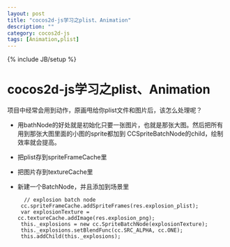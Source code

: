 ```yaml
---
layout: post
title: "cocos2d-js学习之plist、Animation"
description: ""
category: cocos2d-js
tags: [Animation,plist]
---
```

{% include JB/setup %}

cocos2d-js学习之plist、Animation
================

项目中经常会用到动作，原画甩给你plist文件和图片后，该怎么处理呢？

 - 用bathNode的好处就是初始化只要一张图片，也就是那张大图。然后把所有用到那张大图里面的小图的sprite都加到 CCSpriteBatchNode的child，绘制效率就会提高。
 - 把plist存到spriteFrameCache里
 - 把图片存到textureCache里
 - 新建一个BatchNode，并且添加到场景里

 
		 // explosion batch node
		cc.spriteFrameCache.addSpriteFrames(res.explosion_plist);
		var explosionTexture = cc.textureCache.addImage(res.explosion_png);
		this._explosions = new cc.SpriteBatchNode(explosionTexture);
		this._explosions.setBlendFunc(cc.SRC_ALPHA, cc.ONE);
		this.addChild(this._explosions);


